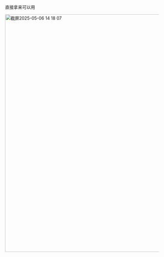 直接拿来可以用

<img width="778" alt="截屏2025-05-06 14 18 07" src="https://github.com/user-attachments/assets/0920f307-88fd-43b8-a7f6-74027883272a" />
